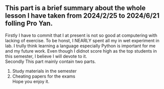 ## This part is a brief summary about the whole lesson I have taken from 2024/2/25 to 2024/6/21 folling Pro Yan.  
Firstly I have to commit that I at present is not so good at computering with lacking of exercise. To be honst, I NEARLY spent all my in wet experiment in lab. I trully think learning a language especially Python is important for me and my future work. Even though I didnot score high as the top students in this semester, I believe I will devote to it.  
Secondly This part mainly contain two parts.  
1. Study materials in the semester  
2. Cheating papers for the exams  
Hope you enjoy it.
